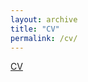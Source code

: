 ```yaml
---
layout: archive
title: "CV"
permalink: /cv/
---
```


[CV]([http://academicpages.github.io/files/cv.pdf])
